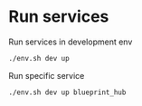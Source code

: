 # Run services

Run services in development env
```bash
./env.sh dev up
```

Run specific service
```bash
./env.sh dev up blueprint_hub
```
